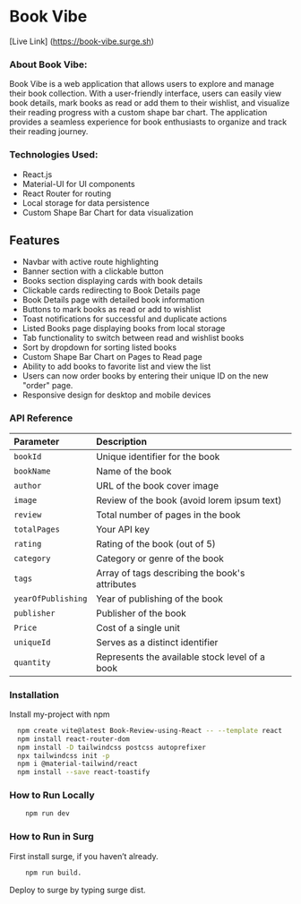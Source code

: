 
# Book Vibe

[Live Link] (https://book-vibe.surge.sh)

### About Book Vibe:
Book Vibe is a web application that allows users to explore and manage their book collection. With a user-friendly interface, users can easily view book details, mark books as read or add them to their wishlist, and visualize their reading progress with a custom shape bar chart. The application provides a seamless experience for book enthusiasts to organize and track their reading journey.

### Technologies Used:
- React.js
- Material-UI for UI components
- React Router for routing
- Local storage for data persistence
- Custom Shape Bar Chart for data visualization


## Features

- Navbar with active route highlighting
- Banner section with a clickable button
- Books section displaying cards with book details
- Clickable cards redirecting to Book Details page
- Book Details page with detailed book information
- Buttons to mark books as read or add to wishlist
- Toast notifications for successful and duplicate actions
- Listed Books page displaying books from local storage
- Tab functionality to switch between read and wishlist books
- Sort by dropdown for sorting listed books
- Custom Shape Bar Chart on Pages to Read page
- Ability to add books to favorite list and view the list
- Users can now order books by entering their unique ID on the new "order" page.
- Responsive design for desktop and mobile devices


### API Reference



| Parameter  | Description                |
| :--------  | :------------------------- |
| `bookId`  | Unique identifier for the book |
| `bookName`  |  Name of the book |
| `author`  |  URL of the book cover image |
| `image`  | Review of the book (avoid lorem ipsum text) |
| `review`  |  Total number of pages in the book |
| `totalPages`  | Your API key |
| `rating`  | Rating of the book (out of 5) |
| `category`  | Category or genre of the book |
| `tags`  | Array of tags describing the book's attributes |
| `yearOfPublishing`  |  Year of publishing of the book |
| `publisher`  | Publisher of the book |
| `Price`  | Cost of a single unit |
| `uniqueId`  | Serves as a distinct identifier |
| `quantity`  | Represents the available stock level of a book |

### Installation

Install my-project with npm

```bash
  npm create vite@latest Book-Review-using-React -- --template react
  npm install react-router-dom
  npm install -D tailwindcss postcss autoprefixer
  npx tailwindcss init -p
  npm i @material-tailwind/react
  npm install --save react-toastify
```
### How to Run Locally
```bash
    npm run dev
```
### How to Run in Surg

First install surge, if you haven’t already.
```bash
    npm run build.
```
Deploy to surge by typing surge dist.
